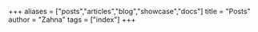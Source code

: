 +++
aliases = ["posts","articles","blog","showcase","docs"]
title = "Posts"
author = "Zahna"
tags = ["index"]
+++
